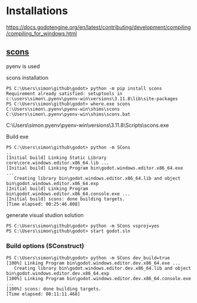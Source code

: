 # Installations

https://docs.godotengine.org/en/latest/contributing/development/compiling/compiling_for_windows.html

## [scons](https://scons.org/)
pyenv is used

scons installation
```
PS C:\Users\simon\github\godot> python -m pip install scons
Requirement already satisfied: setuptools in c:\users\simon\.pyenv\pyenv-win\versions\3.11.8\lib\site-packages
PS C:\Users\simon\github\godot> where.exe scons
C:\Users\simon\.pyenv\pyenv-win\shims\scons
C:\Users\simon\.pyenv\pyenv-win\shims\scons.bat
```
C:\Users\simon\.pyenv\pyenv-win\versions\3.11.8\Scripts\scons.exe

Build exe
```
PS C:\Users\simon\github\godot> python -m SCons
..
[Initial build] Linking Static Library core\core.windows.editor.x86_64.lib ...
[Initial build] Linking Program bin\godot.windows.editor.x86_64.exe ...
   Creating library bin\godot.windows.editor.x86_64.lib and object bin\godot.windows.editor.x86_64.exp
[Initial build] Linking Program bin\godot.windows.editor.x86_64.console.exe ...
[Initial build] scons: done building targets.
[Time elapsed: 00:25:46.808]
```

generate visual studion solution
```
PS C:\Users\simon\github\godot> python -m SCons vsproj=yes
PS C:\Users\simon\github\godot> start godot.sln
```

### Build options (SConstruct)
```
PS C:\Users\simon\github\godot> python -m SCons dev_build=true
[100%] Linking Program bin\godot.windows.editor.dev.x86_64.exe ...
   Creating library bin\godot.windows.editor.dev.x86_64.lib and object bin\godot.windows.editor.dev.x86_64.exp
[100%] Linking Program bin\godot.windows.editor.dev.x86_64.console.exe ...
[100%] scons: done building targets.
[Time elapsed: 00:11:11.468]
```
